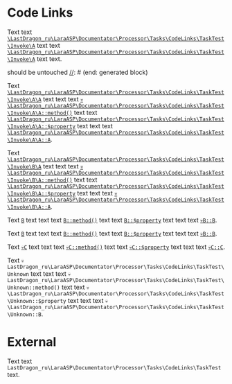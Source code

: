 # Code Links

Text text [`\LastDragon_ru\LaraASP\Documentator\Processor\Tasks\CodeLinks\TaskTest\Invoke\A`][code-links/a48295a76761baf6] text
text [`\LastDragon_ru\LaraASP\Documentator\Processor\Tasks\CodeLinks\TaskTest\Invoke\A`][code-links/a48295a76761baf6] text text.

[//]: # (start: generated block)
should be untouched
[//]: # (end: generated block)

Text [`\LastDragon_ru\LaraASP\Documentator\Processor\Tasks\CodeLinks\TaskTest\Invoke\A\A`][code-links/dac5489382576f25] text text
text [`💀\LastDragon_ru\LaraASP\Documentator\Processor\Tasks\CodeLinks\TaskTest\Invoke\A\A::method()`][code-links/5dcd27cbfb8f1b9d] text
text [`\LastDragon_ru\LaraASP\Documentator\Processor\Tasks\CodeLinks\TaskTest\Invoke\A\A::$property`][code-links/a6e3e81c5e81c205] text text
text [`\LastDragon_ru\LaraASP\Documentator\Processor\Tasks\CodeLinks\TaskTest\Invoke\A\A::A`][code-links/4c257d1cd2466598].

Text [`\LastDragon_ru\LaraASP\Documentator\Processor\Tasks\CodeLinks\TaskTest\Invoke\B\A`][code-links/ec022a8fb0895161] text text
text [`💀\LastDragon_ru\LaraASP\Documentator\Processor\Tasks\CodeLinks\TaskTest\Invoke\B\A::method()`][code-links/e3a93d722dcf6250] text
text [`\LastDragon_ru\LaraASP\Documentator\Processor\Tasks\CodeLinks\TaskTest\Invoke\B\A::$property`][code-links/35cc9911dc30e23e] text text
text [`💀\LastDragon_ru\LaraASP\Documentator\Processor\Tasks\CodeLinks\TaskTest\Invoke\B\A::A`][code-links/c18fdff7b584b292].

Text [`B`][code-links/16591d639b61b142] text text
text [`B::method()`][code-links/8343c4fede0f1f09] text
text [`B::$property`][code-links/9889d47ea9b6ae82] text text
text [`💀B::B`][code-links/a69ac32d7aff4ecd].

Text [`B`][code-links/16591d639b61b142] text text
text [`B::method()`][code-links/8343c4fede0f1f09] text
text [`B::$property`][code-links/9889d47ea9b6ae82] text text
text [`💀B::B`][code-links/a69ac32d7aff4ecd].

Text [`💀C`][code-links/83a40c392c8376aa] text text
text [`💀C::method()`][code-links/6369c3badb265e68] text
text [`💀C::$property`][code-links/8881166beee50a03] text text
text [`💀C::C`][code-links/3422d2a08c15d182].

Text `💀LastDragon_ru\LaraASP\Documentator\Processor\Tasks\CodeLinks\TaskTest\Unknown` text text
text `💀LastDragon_ru\LaraASP\Documentator\Processor\Tasks\CodeLinks\TaskTest\Unknown::method()` text
text `💀\LastDragon_ru\LaraASP\Documentator\Processor\Tasks\CodeLinks\TaskTest\Unknown::$property` text text
text `💀\LastDragon_ru\LaraASP\Documentator\Processor\Tasks\CodeLinks\TaskTest\Unknown::B`.

# External

Text text `LastDragon_ru\LaraASP\Documentator\Processor\Tasks\CodeLinks\TaskTest` text.

[//]: # (start: code-links)
[//]: # (warning: Generated automatically. Do not edit.)

[code-links/a48295a76761baf6]: A.php "\LastDragon_ru\LaraASP\Documentator\Processor\Tasks\CodeLinks\TaskTest\Invoke\A"

[code-links/dac5489382576f25]: A/A.php "\LastDragon_ru\LaraASP\Documentator\Processor\Tasks\CodeLinks\TaskTest\Invoke\A\A"

[code-links/a6e3e81c5e81c205]: A/A.php#L12 "\LastDragon_ru\LaraASP\Documentator\Processor\Tasks\CodeLinks\TaskTest\Invoke\A\A::$property"

[code-links/4c257d1cd2466598]: A/A.php#L9 "\LastDragon_ru\LaraASP\Documentator\Processor\Tasks\CodeLinks\TaskTest\Invoke\A\A::A"

[code-links/5dcd27cbfb8f1b9d]: A/A.php#L17-L22 "\LastDragon_ru\LaraASP\Documentator\Processor\Tasks\CodeLinks\TaskTest\Invoke\A\A::method()"

[code-links/ec022a8fb0895161]: B/A.php "\LastDragon_ru\LaraASP\Documentator\Processor\Tasks\CodeLinks\TaskTest\Invoke\B\A"

[code-links/35cc9911dc30e23e]: B/A.php#L15 "\LastDragon_ru\LaraASP\Documentator\Processor\Tasks\CodeLinks\TaskTest\Invoke\B\A::$property"

[code-links/c18fdff7b584b292]: B/A.php#L9-L12 "\LastDragon_ru\LaraASP\Documentator\Processor\Tasks\CodeLinks\TaskTest\Invoke\B\A::A"

[code-links/e3a93d722dcf6250]: B/A.php#L20-L25 "\LastDragon_ru\LaraASP\Documentator\Processor\Tasks\CodeLinks\TaskTest\Invoke\B\A::method()"

[code-links/16591d639b61b142]: B/B.php "\LastDragon_ru\LaraASP\Documentator\Processor\Tasks\CodeLinks\TaskTest\Invoke\B\B"

[code-links/9889d47ea9b6ae82]: B/B.php#L15 "\LastDragon_ru\LaraASP\Documentator\Processor\Tasks\CodeLinks\TaskTest\Invoke\B\B::$property"

[code-links/a69ac32d7aff4ecd]: B/B.php#L9-L12 "\LastDragon_ru\LaraASP\Documentator\Processor\Tasks\CodeLinks\TaskTest\Invoke\B\B::B"

[code-links/8343c4fede0f1f09]: B/B.php#L20-L22 "\LastDragon_ru\LaraASP\Documentator\Processor\Tasks\CodeLinks\TaskTest\Invoke\B\B::method()"

[code-links/83a40c392c8376aa]: C/C.php "\LastDragon_ru\LaraASP\Documentator\Processor\Tasks\CodeLinks\TaskTest\Invoke\C\C"

[code-links/8881166beee50a03]: C/C.php#L13 "\LastDragon_ru\LaraASP\Documentator\Processor\Tasks\CodeLinks\TaskTest\Invoke\C\C::$property"

[code-links/3422d2a08c15d182]: C/C.php#L10 "\LastDragon_ru\LaraASP\Documentator\Processor\Tasks\CodeLinks\TaskTest\Invoke\C\C::C"

[code-links/6369c3badb265e68]: C/C.php#L18-L20 "\LastDragon_ru\LaraASP\Documentator\Processor\Tasks\CodeLinks\TaskTest\Invoke\C\C::method()"

[//]: # (end: code-links)

